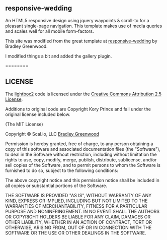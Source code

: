 responsive-wedding
------------------

An HTML5 responsive design using jquery waypoints & scroll-to for a pleasant single-page navigation. This template makes use of media queries and scales well for all mobile form-factors.

This site was modified from the great template at [responsive-wedding](https://github.com/bmgdev/responsive-wedding) by Bradley Greenwood.

I modified things a bit and added the gallery plugin.

========

## LICENSE

The [lightbox2](https://github.com/lokesh/lightbox2) code is licensed under the [Creative Commons Attribution 2.5 License](http://creativecommons.org/licenses/by/2.5/).

Additions to original code are Copyright Kory Prince and fall under the original license included below.

(The MIT License)

Copyright © Scal.io, LLC [Bradley Greenwood](http://github.com/bmgdev/)

Permission is hereby granted, free of charge, to any person obtaining a
copy of this software and associated documentation files (the "Software"),
to deal in the Software without restriction, including without
limitation the rights to use, copy, modify, merge, publish, distribute,
sublicense, and/or sell copies of the Software, and to permit persons
to whom the Software is furnished to do so, subject to the following conditions:

The above copyright notice and this permission notice shall be included
in all copies or substantial portions of the Software.

THE SOFTWARE IS PROVIDED "AS IS", WITHOUT WARRANTY OF ANY KIND, EXPRESS
OR IMPLIED, INCLUDING BUT NOT LIMITED TO THE WARRANTIES OF MERCHANTABILITY,
FITNESS FOR A PARTICULAR PURPOSE AND NONINFRINGEMENT. IN NO EVENT SHALL
THE AUTHORS OR COPYRIGHT HOLDERS BE LIABLE FOR ANY CLAIM, DAMAGES OR
OTHER LIABILITY, WHETHER IN AN ACTION OF CONTRACT, TORT OR OTHERWISE,
ARISING FROM, OUT OF OR IN CONNECTION WITH THE SOFTWARE OR THE USE OR
OTHER DEALINGS IN THE SOFTWARE.
